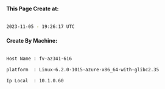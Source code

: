 
   
#### This Page Create at:

```bash

2023-11-05 - 19:26:17 UTC

```

#### Create By Machine:

```bash

Host Name : fv-az341-616

platform  : Linux-6.2.0-1015-azure-x86_64-with-glibc2.35

Ip Local  : 10.1.0.60

```

